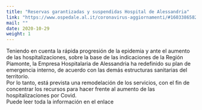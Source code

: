 ```yaml
---
title: "Reservas garantizadas y suspendidas Hospital de Alessandria"
link: "https://www.ospedale.al.it/coronavirus-aggiornamenti/#1603386582230-0318c844-fcfc"
mail: ""
date: 2020-10-29
weight: 1
---
```


Teniendo en cuenta la rápida progresión de la epidemia y ante el aumento de las hospitalizaciones, sobre la base de las indicaciones de la Región Piamonte, la Empresa Hospitalaria de Alessandria ha redefinido su plan de emergencia interno, de acuerdo con las demás estructuras sanitarias del territorio.  
Por lo tanto, está prevista una remodelación de los servicios, con el fin de concentrar los recursos para hacer frente al aumento de las hospitalizaciones por Covid.  
Puede leer toda la información en el enlace
